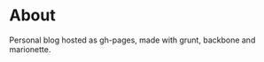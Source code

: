 About
==================

Personal blog hosted as gh-pages, made with grunt, backbone and marionette.